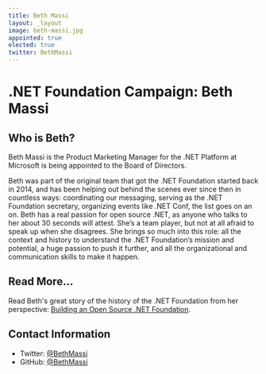 ```yaml
---
title: Beth Massi
layout: _layout
image: beth-massi.jpg
appointed: true
elected: true
twitter: BethMassi
---
```


# .NET Foundation Campaign: Beth Massi

## Who is Beth?
Beth Massi is the Product Marketing Manager for the .NET Platform at Microsoft is being appointed to the Board of Directors. 

Beth was part of the original team that got the .NET Foundation started back in 2014, and has been helping out behind the scenes ever since then in countless ways: coordinating our messaging, serving as the .NET Foundation secretary, organizing events like .NET Conf, the list goes on an on. Beth has a real passion for open source .NET, as anyone who talks to her about 30 seconds will attest. She’s a team player, but not at all afraid to speak up when she disagrees. She brings so much into this role: all the context and history to understand the .NET Foundation’s mission and potential, a huge passion to push it further, and all the organizational and communication skills to make it happen.

## Read More...
Read Beth's great story of the history of the .NET Foundation from her perspective: [Building an Open Source .NET Foundation](https://medium.com/microsoft-open-source-stories/building-an-open-source-net-foundation-2fa0fb117584).

## Contact Information
* Twitter: [@BethMassi](https://twitter.com/BethMassi)
* GitHub: [@BethMassi](https://github.com/BethMassi)